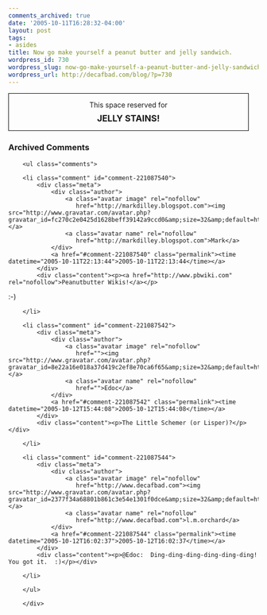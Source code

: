 ```yaml
---
comments_archived: true
date: '2005-10-11T16:28:32-04:00'
layout: post
tags:
- asides
title: Now go make yourself a peanut butter and jelly sandwich.
wordpress_id: 730
wordpress_slug: now-go-make-yourself-a-peanut-butter-and-jelly-sandwich
wordpress_url: http://decafbad.com/blog/?p=730
---
```

<div style="display: block; width: 90%; padding: 1em; border: 1px solid #000; text-align: center">This space reserved for<br />
<div style="font-size: 1.25em; font-weight:bold; padding-top: 0.5em">JELLY STAINS!</div>
</div>

<div id="comments" class="comments archived-comments">
            <h3>Archived Comments</h3>
            
        <ul class="comments">
            
        <li class="comment" id="comment-221087540">
            <div class="meta">
                <div class="author">
                    <a class="avatar image" rel="nofollow" 
                       href="http://markdilley.blogspot.com"><img src="http://www.gravatar.com/avatar.php?gravatar_id=fc270c2e0425d1628beff39142a9ccd0&amp;size=32&amp;default=http://mediacdn.disqus.com/1320279820/images/noavatar32.png"/></a>
                    <a class="avatar name" rel="nofollow" 
                       href="http://markdilley.blogspot.com">Mark</a>
                </div>
                <a href="#comment-221087540" class="permalink"><time datetime="2005-10-11T22:13:44">2005-10-11T22:13:44</time></a>
            </div>
            <div class="content"><p><a href="http://www.pbwiki.com" rel="nofollow">Peanutbutter Wikis!</a></p>

<p>:-)</p></div>
            
        </li>
    
        <li class="comment" id="comment-221087542">
            <div class="meta">
                <div class="author">
                    <a class="avatar image" rel="nofollow" 
                       href=""><img src="http://www.gravatar.com/avatar.php?gravatar_id=8e22a16e018a37d419c2ef8e70ca6f65&amp;size=32&amp;default=http://mediacdn.disqus.com/1320279820/images/noavatar32.png"/></a>
                    <a class="avatar name" rel="nofollow" 
                       href="">Edoc</a>
                </div>
                <a href="#comment-221087542" class="permalink"><time datetime="2005-10-12T15:44:08">2005-10-12T15:44:08</time></a>
            </div>
            <div class="content"><p>The Little Schemer (or Lisper)?</p></div>
            
        </li>
    
        <li class="comment" id="comment-221087544">
            <div class="meta">
                <div class="author">
                    <a class="avatar image" rel="nofollow" 
                       href="http://www.decafbad.com"><img src="http://www.gravatar.com/avatar.php?gravatar_id=2377f34a68801b861c3e54e1301f0dce&amp;size=32&amp;default=http://mediacdn.disqus.com/1320279820/images/noavatar32.png"/></a>
                    <a class="avatar name" rel="nofollow" 
                       href="http://www.decafbad.com">l.m.orchard</a>
                </div>
                <a href="#comment-221087544" class="permalink"><time datetime="2005-10-12T16:02:37">2005-10-12T16:02:37</time></a>
            </div>
            <div class="content"><p>@Edoc:  Ding-ding-ding-ding-ding-ding!  You got it.  :)</p></div>
            
        </li>
    
        </ul>
    
        </div>
    